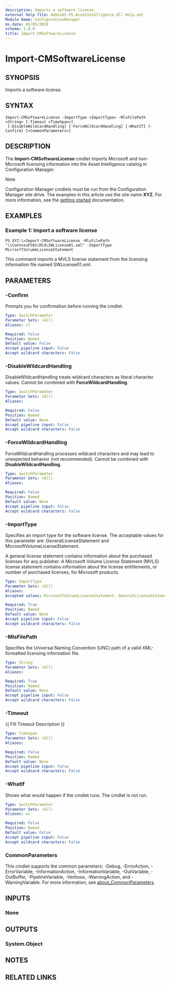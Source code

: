 ```yaml
---
description: Imports a software license.
external help file: AdminUI.PS.AssetIntelligence.dll-Help.xml
Module Name: ConfigurationManager
ms.date: 05/05/2019
schema: 2.0.0
title: Import-CMSoftwareLicense
---
```


# Import-CMSoftwareLicense

## SYNOPSIS
Imports a software license.

## SYNTAX

```
Import-CMSoftwareLicense -ImportType <ImportType> -MlsFilePath <String> [-Timeout <TimeSpan>]
 [-DisableWildcardHandling] [-ForceWildcardHandling] [-WhatIf] [-Confirm] [<CommonParameters>]
```

## DESCRIPTION
The **Import-CMSoftwareLicense** cmdlet imports Microsoft and non-Microsoft licensing information into the Asset Intelligence catalog in Configuration Manager.

> [!NOTE]
> Configuration Manager cmdlets must be run from the Configuration Manager site drive.
> The examples in this article use the site name **XYZ**. For more information, see the
> [getting started](/powershell/sccm/overview) documentation.

## EXAMPLES

### Example 1: Import a software license
```
PS XYZ:\>Import-CMSoftwareLicense -MlsFilePath "\\ContosoFS01\Mid\SWLicense01.xml" -ImportType MicrosftVolumeLicenseStatement
```

This command imports a MVLS license statement from the licensing information file named SWLicense01.xml.

## PARAMETERS

### -Confirm
Prompts you for confirmation before running the cmdlet.

```yaml
Type: SwitchParameter
Parameter Sets: (All)
Aliases: cf

Required: False
Position: Named
Default value: False
Accept pipeline input: False
Accept wildcard characters: False
```

### -DisableWildcardHandling
DisableWildcardHandling treats wildcard characters as literal character values. Cannot be combined with **ForceWildcardHandling**.

```yaml
Type: SwitchParameter
Parameter Sets: (All)
Aliases:

Required: False
Position: Named
Default value: None
Accept pipeline input: False
Accept wildcard characters: False
```

### -ForceWildcardHandling
ForceWildcardHandling processes wildcard characters and may lead to unexpected behavior (not recommended). Cannot be combined with **DisableWildcardHandling**.

```yaml
Type: SwitchParameter
Parameter Sets: (All)
Aliases:

Required: False
Position: Named
Default value: None
Accept pipeline input: False
Accept wildcard characters: False
```

### -ImportType
Specifies an import type for the software license.
The acceptable values for this parameter are: GeneralLicenseStatement and MicrosoftVolumeLicenseStatement.

A general license statement contains information about the purchased licenses for any publisher.
A Microsoft Volume License Statement (MVLS) license statement contains information about the license entitlements, or number of purchased licenses, for Microsoft products.

```yaml
Type: ImportType
Parameter Sets: (All)
Aliases:
Accepted values: MicrosoftVolumeLicenseStatement, GeneralLicenseStatement

Required: True
Position: Named
Default value: None
Accept pipeline input: False
Accept wildcard characters: False
```

### -MlsFilePath
Specifies the Universal Naming Convention (UNC) path of a valid XML-formatted licensing information file.

```yaml
Type: String
Parameter Sets: (All)
Aliases:

Required: True
Position: Named
Default value: None
Accept pipeline input: False
Accept wildcard characters: False
```

### -Timeout
{{ Fill Timeout Description }}

```yaml
Type: TimeSpan
Parameter Sets: (All)
Aliases:

Required: False
Position: Named
Default value: None
Accept pipeline input: False
Accept wildcard characters: False
```

### -WhatIf
Shows what would happen if the cmdlet runs.
The cmdlet is not run.

```yaml
Type: SwitchParameter
Parameter Sets: (All)
Aliases: wi

Required: False
Position: Named
Default value: False
Accept pipeline input: False
Accept wildcard characters: False
```

### CommonParameters
This cmdlet supports the common parameters: -Debug, -ErrorAction, -ErrorVariable, -InformationAction, -InformationVariable, -OutVariable, -OutBuffer, -PipelineVariable, -Verbose, -WarningAction, and -WarningVariable. For more information, see [about_CommonParameters](http://go.microsoft.com/fwlink/?LinkID=113216).

## INPUTS

### None

## OUTPUTS

### System.Object
## NOTES

## RELATED LINKS
